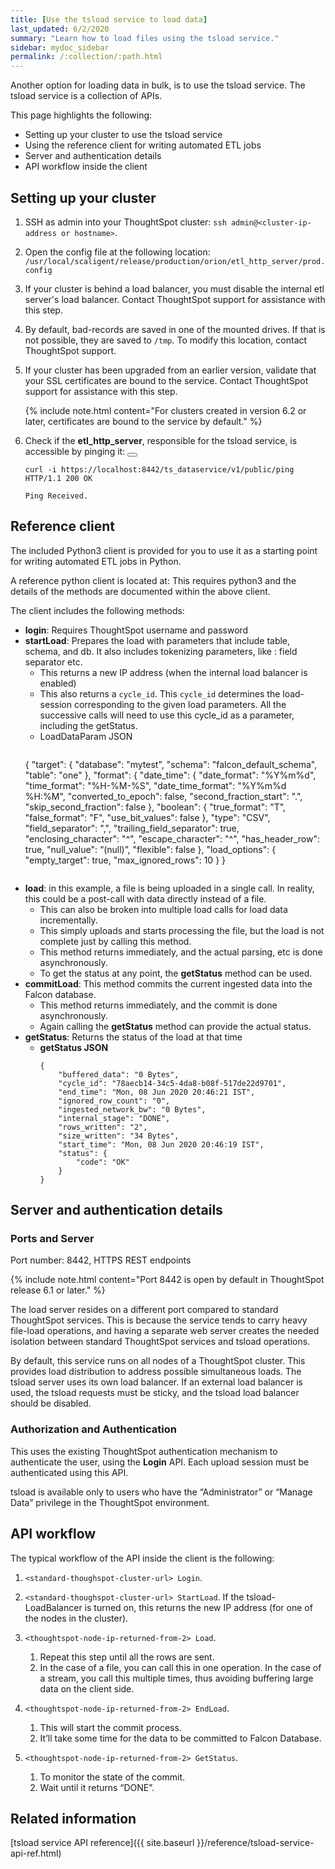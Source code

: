 ```yaml
---
title: [Use the tsload service to load data]
last_updated: 6/2/2020
summary: "Learn how to load files using the tsload service."
sidebar: mydoc_sidebar
permalink: /:collection/:path.html
---
```

Another option for loading data in bulk, is to use the tsload service. The tsload service is a collection of APIs.

This page highlights the following:
- Setting up your cluster to use the tsload service
- Using the reference client for writing automated ETL jobs
- Server and authentication details
- API workflow inside the client

## Setting up your cluster

1. SSH as admin into your ThoughtSpot cluster: `ssh admin@<cluster-ip-address or hostname>`.

2. Open the config file at the following location:
   `/usr/local/scaligent/release/production/orion/etl_http_server/prod.config`  

3. If your cluster is behind a load balancer, you must disable the internal etl server's load balancer. Contact ThoughtSpot support for assistance with this step.

4. By default, bad-records are saved in one of the mounted drives. If that is not possible, they are saved to `/tmp`. To modify this location, contact ThoughtSpot support.

5. If your cluster has been upgraded from an earlier version, validate that your SSL certificates are bound to the service. Contact ThoughtSpot support for assistance with this step.

   {% include note.html content="For clusters created in version 6.2 or later, certificates are bound to the service by default." %}

6. Check if the **etl_http_server**, responsible for the tsload service, is accessible by pinging it:
<button rel='tipsy' id="btn-copy" class="btn btn-copy" data-copied-hint="Copied!" data-toggle="tooltip" title="Copy" data-clipboard-text="curl -i https://localhost:8442/ts_dataservice/v1/public/ping"><ion-icon name="copy-outline"></ion-icon></button>
   ```
   curl -i https://localhost:8442/ts_dataservice/v1/public/ping
   HTTP/1.1 200 OK

   Ping Received.
   ```   

## Reference client

The included Python3 client is provided for you to use it as a starting point for writing automated ETL jobs in Python.

A reference python client is located at: <todo-Anand to send the link>
This requires python3 and the details of the methods are documented within the above client.

The client includes the following methods:
- **login**: Requires ThoughtSpot username and password
- **startLoad**: Prepares the load with parameters that include table, schema, and db. It also includes tokenizing parameters, like : field separator etc.
  - This returns a new IP address (when the internal load balancer is enabled)
  - This also returns a `cycle_id`. This `cycle_id` determines the load-session corresponding to the given load parameters. All the successive calls will need to use this cycle_id as a parameter, including the getStatus.
  - LoadDataParam JSON
    ```
  {
	"target": {
		"database": "mytest",
		"schema": "falcon_default_schema",
		"table": "one"
	},
	"format": {
		"date_time": {
			"date_format": "%Y%m%d",
			"time_format": "%H-%M-%S",
			"date_time_format": "%Y%m%d %H:%M",
			"converted_to_epoch": false,
			"second_fraction_start": ".",
			"skip_second_fraction": false
		},
		"boolean": {
			"true_format": "T",
			"false_format": "F",
			"use_bit_values": false
		},
		"type": "CSV",
		"field_separator": ",",
    "trailing_field_separator": true,
		"enclosing_character": "^",
		"escape_character": "^",
		"has_header_row": true,
		"null_value": “(null)”,
		"flexible": false
  	},
  	"load_options": {
  		"empty_target": true,
  		"max_ignored_rows": 10
  	}
  }
    ```
- **load**: in this example, a file is being uploaded in a single call. In reality, this could be a post-call with data directly instead of a file.
  - This can also be broken into multiple load calls for load data incrementally.
  - This simply uploads and starts processing the file, but the load is not complete just by calling this method.
  - This method returns immediately, and the actual parsing, etc is done asynchronously.
  - To get the status at any point, the **getStatus** method can be used.
- **commitLoad**: This method commits the current ingested data into the Falcon database.
  - This method returns immediately, and the commit is done asynchronously.
  - Again calling the **getStatus** method can provide the actual status.
- **getStatus**: Returns the status of the load at that time
  - **getStatus JSON**
    ```
    {
    	"buffered_data": "0 Bytes",
    	"cycle_id": "78aecb14-34c5-4da8-b08f-517de22d9701",
    	"end_time": "Mon, 08 Jun 2020 20:46:21 IST",
    	"ignored_row_count": "0",
    	"ingested_network_bw": "0 Bytes",
    	"internal_stage": "DONE",
    	"rows_written": "2",
    	"size_written": "34 Bytes",
    	"start_time": "Mon, 08 Jun 2020 20:46:19 IST",
    	"status": {
    		"code": "OK"
    	}
    }
    ```  

## Server and authentication details

### Ports and Server

Port number: 8442, HTTPS REST endpoints

{% include note.html content="Port 8442 is open by default in ThoughtSpot release 6.1 or later." %}

The load server resides on a different port compared to standard ThoughtSpot services. This is because the service tends to carry heavy file-load operations, and having a separate web server creates the needed isolation between standard ThoughtSpot services and tsload operations.

By default, this service runs on all nodes of a ThoughtSpot cluster. This provides load distribution to address possible simultaneous loads. The tsload server uses its own load balancer. If an external load balancer is used, the tsload requests must be sticky, and the tsload load balancer should be disabled.

### Authorization and Authentication

This uses the existing ThoughtSpot authentication mechanism to authenticate the user, using the **Login** API. Each upload session must be authenticated using this API.

tsload is available only to users who have the “Administrator” or “Manage Data” privilege in the ThoughtSpot environment.

## API workflow

The typical workflow of the API inside the client is the following:

1. `<standard-thoughspot-cluster-url> Login`.

2. `<standard-thoughspot-cluster-url> StartLoad`.
   If the tsload-LoadBalancer is turned on, this returns the new IP address (for one of the nodes in the cluster).

3. `<thoughtspot-node-ip-returned-from-2> Load`.
   1. Repeat this step until all the rows are sent.
   2. In the case of a file, you can call this in one operation. In the case of a stream, you call this multiple times, thus avoiding buffering large data on the client side.

4. `<thoughtspot-node-ip-returned-from-2> EndLoad`.
   1. This will start the commit process.
   2. It’ll take some time for the data to be committed to Falcon Database.

5. `<thoughtspot-node-ip-returned-from-2> GetStatus`.
   1. To monitor the state of the commit.
   2. Wait until it returns “DONE”.

## Related information

[tsload service API reference]({{ site.baseurl }}/reference/tsload-service-api-ref.html)   
